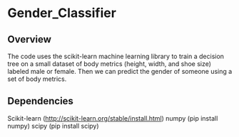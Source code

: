 # Gender_Classifier

## Overview

 The code uses the scikit-learn machine learning library to train a decision tree on a small dataset of body metrics (height, width, and shoe size) labeled male or female. Then we can predict the gender of someone using a set of body metrics.

## Dependencies

Scikit-learn (http://scikit-learn.org/stable/install.html)
numpy (pip install numpy)
scipy (pip install scipy)